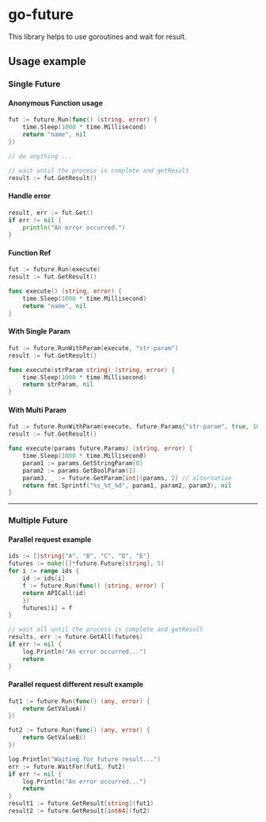 # go-future
This library helps to use goroutines and wait for result.

## Usage example

### Single Future
#### Anonymous Function usage
```go
fut := future.Run(func() (string, error) {
	time.Sleep(1000 * time.Millisecond)
	return "name", nil
})

// do anything ...

// wait until the process is complete and getResult
result := fut.GetResult()
```
#### Handle error
```go
result, err := fut.Get()
if err != nil {
    println("An error occurred.")
}
```

#### Function Ref
```go
fut := future.Run(execute)
result := fut.GetResult()

func execute() (string, error) {
    time.Sleep(1000 * time.Millisecond)
    return "name", nil
}

```

#### With Single Param
```go
fut := future.RunWithParam(execute, "str-param")
result := fut.GetResult()

func execute(strParam string) (string, error) {
    time.Sleep(1000 * time.Millisecond)
    return strParam, nil
}

```

#### With Multi Param
```go
fut := future.RunWithParam(execute, future.Params{"str-param", true, 10})
result := fut.GetResult()

func execute(params future.Params) (string, error) {
    time.Sleep(1000 * time.Millisecond)
    param1 := params.GetStringParam(0)
    param2 := params.GetBoolParam(1)
	param3, _ := future.GetParam[int](params, 2) // alternative
    return fmt.Sprintf("%s_%t_%d", param1, param2, param3), nil
}
```
---
### Multiple Future
#### Parallel request example
```go
ids := []string{"A", "B", "C", "D", "E"}
futures := make([]*future.Future[string], 5)
for i := range ids {
    id := ids[i]
    f := future.Run(func() (string, error) {
    return APICall(id)
    })
    futures[i] = f
}

// wait all until the process is complete and getResult
results, err := future.GetAll(futures)
if err != nil {
    log.Println("An error occurred...")
    return
}
```

#### Parallel request different result example
```go
fut1 := future.Run(func() (any, error) {
    return GetValueA()
})

fut2 := future.Run(func() (any, error) {
    return GetValueB()
})

log.Println("Waiting for future result...")
err := future.WaitFor(fut1, fut2)
if err != nil {
    log.Println("An error occurred...")
    return
}
result1 := future.GetResult[string](fut1)
result2 := future.GetResult[int64](fut2)
```